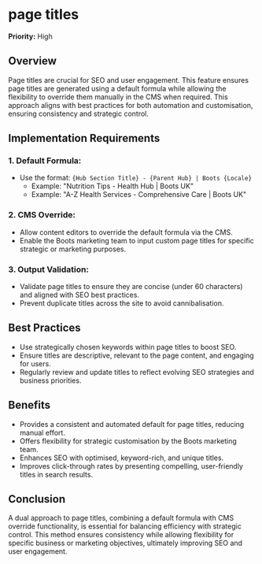 # page titles

**Priority:** High  

## Overview  
Page titles are crucial for SEO and user engagement. This feature ensures page titles are generated using a default formula while allowing the flexibility to override them manually in the CMS when required. This approach aligns with best practices for both automation and customisation, ensuring consistency and strategic control.  

## Implementation Requirements  

### 1. Default Formula:  
- Use the format: `{Hub Section Title} - {Parent Hub} | Boots {Locale}`  
  - Example: "Nutrition Tips - Health Hub | Boots UK"  
  - Example: "A-Z Health Services - Comprehensive Care | Boots UK"  

### 2. CMS Override:  
- Allow content editors to override the default formula via the CMS.  
- Enable the Boots marketing team to input custom page titles for specific strategic or marketing purposes.  

### 3. Output Validation:  
- Validate page titles to ensure they are concise (under 60 characters) and aligned with SEO best practices.  
- Prevent duplicate titles across the site to avoid cannibalisation.  

## Best Practices  
- Use strategically chosen keywords within page titles to boost SEO.  
- Ensure titles are descriptive, relevant to the page content, and engaging for users.  
- Regularly review and update titles to reflect evolving SEO strategies and business priorities.  

## Benefits  
- Provides a consistent and automated default for page titles, reducing manual effort.  
- Offers flexibility for strategic customisation by the Boots marketing team.  
- Enhances SEO with optimised, keyword-rich, and unique titles.  
- Improves click-through rates by presenting compelling, user-friendly titles in search results.  

## Conclusion  
A dual approach to page titles, combining a default formula with CMS override functionality, is essential for balancing efficiency with strategic control. This method ensures consistency while allowing flexibility for specific business or marketing objectives, ultimately improving SEO and user engagement.  
